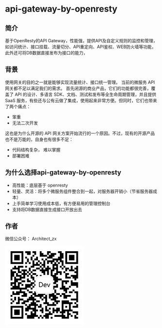 # api-gateway-by-openresty

## 简介
基于OpenResty的API Gateway，性能强，提供API及自定义规则的监控和管理，如访问统计、接口挂载、流量切分、API重定向、API鉴权、WEB防火墙等功能，此外还可将DB数据直接发布为接口的能力，

## 背景
使用网关的目的之一就是能够实现流量统计、接口统一管理。
当前的微服务 API 网关都不足以满足我们的需求。
首先闭源的商业产品，它们的功能都很完善，覆盖了 API 的设计、多语言 SDK、文档、测试和发布等全生命周期管理，并且提供 SaaS 服务，有些还与公有云做了集成，使用起来非常方便。但同时，它们也带来了两个痛点：
* 笨重
* 无法二次开发

这也是为什么开源的 API 网关方案开始流行的一个原因。不过，现有的开源产品也不是万能的，自身也有很多不足：
* 代码结构复杂， 难以掌握
* 部署困难

## 为什么选择api-gateway-by-openresty
* 高性能：底层基于 openresty 
* 轻量、灵活：将多个微服务组件整合到一起，对服务器开销小（节省服务器成本）
* 上手简单学习使用成本低，有方便易用的管理控制台
* 支持将DB数据直接生成接口开放出去

## 作者
微信公众号： Architect_zx

![image](https://github.com/zx594386126/api-gateway-by-openresty/blob/main/Dev-QR.jpg)

